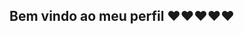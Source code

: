 ## Bem vindo ao meu perfil ❤️❤️❤️❤️❤️

<!--
**isabellygeis/isabellygeis** is a ✨ _special_ ✨ repository because its `README.md` (this file) appears on your GitHub profile.

oi, me chamo, Isabelly. e aqui falo um pouco de mim:

- Olá,sou estudante do alura, tenhaum bom dia ...
- Me apresento como estressada ...
- Tenho epilepsia e Autismo, por favor, não me juguem ...
- Sou louca por artesanatos e artes ...
-  ...
- bem... não gosto de matemática desde que começou o 1° ano do ensino médio...
- gosto de musícas, mas não muito barulhentas: ...
- ⚡ Então é isso, tenha um bom dia: ...
-->
